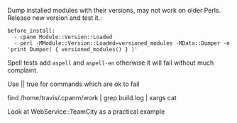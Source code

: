 Dump installed modules with their versions, may not work on older Perls.  Release new version and test it.:

```
before_install:
  - cpanm Module::Version::Loaded
  - perl -MModule::Version::Loaded=versioned_modules -MData::Dumper -e 'print Dumper( { versioned_modules() } )'
```

Spell tests add `aspell` and `aspell-en` otherwise it will fail without much complaint.

Use || true for commands which are ok to fail

find  /home/travis/.cpanm/work | grep build.log | xargs cat

Look at WebService::TeamCity as a practical example

